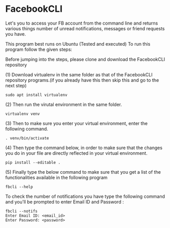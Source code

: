 # FacebookCLI
Let's you to access your FB account from the command line and returns various things number of unread notifications,
messages or friend requests you have.

This program best runs on Ubuntu (Tested and executed)
To run this program follow the given steps:

Before jumping into the steps, please clone and download the FacebookCLI repository

(1) Download virtualenv in the same folder as that of the FacebookCLI repository programs.(if you already have this then skip this and go to the next step)

    sudo apt install virtualenv
    
    
(2) Then run the virutal environment in the same folder.

    virtualenv venv
    
(3) Then to make sure you enter your virtual environment, enter the following command.

    . venv/bin/activate
    
(4) Then type the command below, in order to make sure that the changes you do in your file are directly reflected in your virtual environment.

    pip install --editable .
    
    
(5) Finally type the below command to make sure that you get a list of the functionalities available in the following program

    fbcli --help
    
 To check the number of notifications you have type the following command and you'll be prompted to enter Email ID and Password :
 
    fbcli --notifs
    Enter Email ID: <email_id>
    Enter Password: <password>
    
